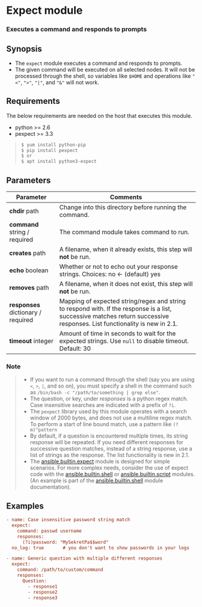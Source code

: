 # Expect module 

### Executes a command and responds to prompts

## Synopsis

- The `expect` module executes a command and responds to prompts.
- The given command will be executed on all selected nodes. It will not be processed through the shell, so variables like `$HOME` and operations like `"<"`, `">"`, `"|"`, and `"&"` will not work.

## Requirements

The below requirements are needed on the host that executes this module.

- python >= 2.6
- pexpect >= 3.3

> ```bash
> $ yum install python-pip
> $ pip install pexpect
> $ or 
> $ apt install python3-expect
> ```

## Parameters

| Parameter                           | Comments                                                     |
| ----------------------------------- | ------------------------------------------------------------ |
| **chdir** path                      | Change into this directory before running the command.       |
| **command** string / required       | The command module takes command to run.                     |
| **creates** path                    | A filename, when it already exists, this step will **not** be run. |
| **echo** boolean                    | Whether or not to echo out your response strings. Choices: no ← (default) yes |
| **removes** path                    | A filename, when it does not exist, this step will **not** be run. |
| **responses** dictionary / required | Mapping of expected string/regex and string to respond with. If the response is a list, successive  matches return successive responses. List functionality is new in 2.1. |
| **timeout** integer                 | Amount of time in seconds to wait for the expected strings. Use `null` to disable timeout. Default: 30 |

### Note

> - If you want to run a command through the shell (say you are using `<`, `>`, `|`, and so on), you must specify a shell in the command such as `/bin/bash -c "/path/to/something | grep else"`.
> - The question, or key, under *responses* is a python regex match. Case insensitive searches are indicated with a prefix of `?i`.
> - The `pexpect` library used by this module operates with a search window of 2000  bytes, and does not use a multiline regex match. To perform a start of  line bound match, use a pattern like `(?m)^pattern`
> - By default, if a question is encountered multiple times, its  string response will be repeated. If you need different responses for  successive question matches, instead of a string response, use a list of strings as the response. The list functionality is new in 2.1.
> - The [ansible.builtin.expect](https://docs.ansible.com/ansible/latest/collections/ansible/builtin/expect_module.html#ansible-collections-ansible-builtin-expect-module) module is designed for simple scenarios. For more complex needs, consider the use of expect code with the [ansible.builtin.shell](https://docs.ansible.com/ansible/latest/collections/ansible/builtin/shell_module.html#ansible-collections-ansible-builtin-shell-module) or [ansible.builtin.script](https://docs.ansible.com/ansible/latest/collections/ansible/builtin/script_module.html#ansible-collections-ansible-builtin-script-module) modules. (An example is part of the [ansible.builtin.shell](https://docs.ansible.com/ansible/latest/collections/ansible/builtin/shell_module.html#ansible-collections-ansible-builtin-shell-module) module documentation).

## Examples

```ini
- name: Case insensitive password string match
  expect:
    command: passwd username
    responses:
      (?i)password: "MySekretPa$$word"
  no_log: true 		 # you don't want to show passwords in your logs

- name: Generic question with multiple different responses
  expect:
    command: /path/to/custom/command
    responses:
      Question:
        - response1
        - response2
        - response3
```
